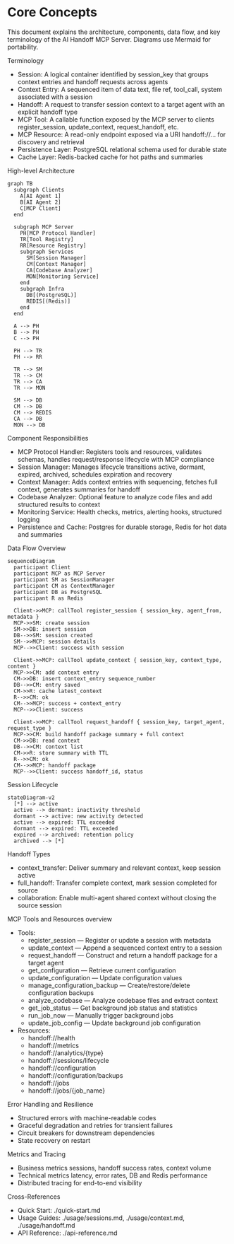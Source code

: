 # Core Concepts

This document explains the architecture, components, data flow, and key terminology of the AI Handoff MCP Server. Diagrams use Mermaid for portability.

Terminology
- Session: A logical container identified by session_key that groups context entries and handoff requests across agents
- Context Entry: A sequenced item of data text, file ref, tool_call, system associated with a session
- Handoff: A request to transfer session context to a target agent with an explicit handoff type
- MCP Tool: A callable function exposed by the MCP server to clients register_session, update_context, request_handoff, etc.
- MCP Resource: A read-only endpoint exposed via a URI handoff://... for discovery and retrieval
- Persistence Layer: PostgreSQL relational schema used for durable state
- Cache Layer: Redis-backed cache for hot paths and summaries

High-level Architecture
```mermaid
graph TB
  subgraph Clients
    A[AI Agent 1]
    B[AI Agent 2]
    C[MCP Client]
  end

  subgraph MCP Server
    PH[MCP Protocol Handler]
    TR[Tool Registry]
    RR[Resource Registry]
    subgraph Services
      SM[Session Manager]
      CM[Context Manager]
      CA[Codebase Analyzer]
      MON[Monitoring Service]
    end
    subgraph Infra
      DB[(PostgreSQL)]
      REDIS[(Redis)]
    end
  end

  A --> PH
  B --> PH
  C --> PH

  PH --> TR
  PH --> RR

  TR --> SM
  TR --> CM
  TR --> CA
  TR --> MON

  SM --> DB
  CM --> DB
  CM --> REDIS
  CA --> DB
  MON --> DB
```

Component Responsibilities
- MCP Protocol Handler: Registers tools and resources, validates schemas, handles request/response lifecycle with MCP compliance
- Session Manager: Manages lifecycle transitions active, dormant, expired, archived, schedules expiration and recovery
- Context Manager: Adds context entries with sequencing, fetches full context, generates summaries for handoff
- Codebase Analyzer: Optional feature to analyze code files and add structured results to context
- Monitoring Service: Health checks, metrics, alerting hooks, structured logging
- Persistence and Cache: Postgres for durable storage, Redis for hot data and summaries

Data Flow Overview
```mermaid
sequenceDiagram
  participant Client
  participant MCP as MCP Server
  participant SM as SessionManager
  participant CM as ContextManager
  participant DB as PostgreSQL
  participant R as Redis

  Client->>MCP: callTool register_session { session_key, agent_from, metadata }
  MCP->>SM: create session
  SM->>DB: insert session
  DB-->>SM: session created
  SM-->>MCP: session details
  MCP-->>Client: success with session

  Client->>MCP: callTool update_context { session_key, context_type, content }
  MCP->>CM: add context entry
  CM->>DB: insert context_entry sequence_number
  DB-->>CM: entry saved
  CM->>R: cache latest_context
  R-->>CM: ok
  CM-->>MCP: success + context_entry
  MCP-->>Client: success

  Client->>MCP: callTool request_handoff { session_key, target_agent, request_type }
  MCP->>CM: build handoff package summary + full context
  CM->>DB: read context
  DB-->>CM: context list
  CM->>R: store summary with TTL
  R-->>CM: ok
  CM-->>MCP: handoff package
  MCP-->>Client: success handoff_id, status
```

Session Lifecycle
```mermaid
stateDiagram-v2
  [*] --> active
  active --> dormant: inactivity threshold
  dormant --> active: new activity detected
  active --> expired: TTL exceeded
  dormant --> expired: TTL exceeded
  expired --> archived: retention policy
  archived --> [*]
```

Handoff Types
- context_transfer: Deliver summary and relevant context, keep session active
- full_handoff: Transfer complete context, mark session completed for source
- collaboration: Enable multi-agent shared context without closing the source session

MCP Tools and Resources overview
- Tools:
  - register_session — Register or update a session with metadata
  - update_context — Append a sequenced context entry to a session
  - request_handoff — Construct and return a handoff package for a target agent
  - get_configuration — Retrieve current configuration
  - update_configuration — Update configuration values
  - manage_configuration_backup — Create/restore/delete configuration backups
  - analyze_codebase — Analyze codebase files and extract context
  - get_job_status — Get background job status and statistics
  - run_job_now — Manually trigger background jobs
  - update_job_config — Update background job configuration
- Resources:
  - handoff://health
  - handoff://metrics
  - handoff://analytics/{type}
  - handoff://sessions/lifecycle
  - handoff://configuration
  - handoff://configuration/backups
  - handoff://jobs
  - handoff://jobs/{job_name}

Error Handling and Resilience
- Structured errors with machine-readable codes
- Graceful degradation and retries for transient failures
- Circuit breakers for downstream dependencies
- State recovery on restart

Metrics and Tracing
- Business metrics sessions, handoff success rates, context volume
- Technical metrics latency, error rates, DB and Redis performance
- Distributed tracing for end-to-end visibility

Cross-References
- Quick Start: ./quick-start.md
- Usage Guides: ./usage/sessions.md, ./usage/context.md, ./usage/handoff.md
- API Reference: ./api-reference.md